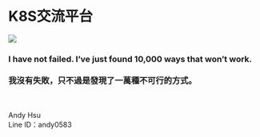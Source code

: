 # K8S交流平台
![](https://kubernetes.io/images/community/kubernetes-community-final-02.jpg)

### I have not failed. I’ve just found 10,000 ways that won’t work.<br><br>我沒有失敗，只不過是發現了一萬種不可行的方式。

<br>
<br>
Andy Hsu<br>
Line ID：andy0583
